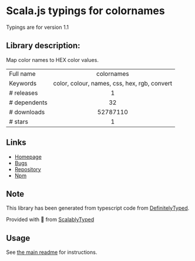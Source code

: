 
# Scala.js typings for colornames

Typings are for version 1.1

## Library description:
Map color names to HEX color values.

|                    |                 |
| ------------------ | :-------------: |
| Full name          | colornames |
| Keywords           | color, colour, names, css, hex, rgb, convert |
| # releases         | 1 |
| # dependents       | 32 |
| # downloads        | 52787110 |
| # stars            | 1 |

## Links
- [Homepage](https://github.com/timoxley/colornames#readme)
- [Bugs](https://github.com/timoxley/colornames/issues)
- [Repository](https://github.com/timoxley/colornames)
- [Npm](https://www.npmjs.com/package/colornames)
    


## Note
This library has been generated from typescript code from [DefinitelyTyped](https://definitelytyped.org).

Provided with :purple_heart: from [ScalablyTyped](https://github.com/oyvindberg/ScalablyTyped)

## Usage
See [the main readme](../../readme.md) for instructions.


